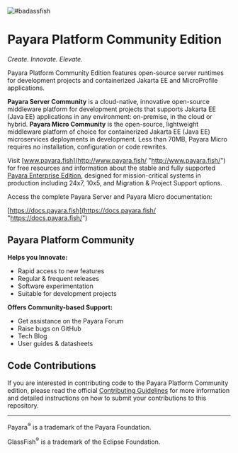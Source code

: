 ![#badassfish](payara-logo-blue.png)

# Payara Platform Community Edition

*Create. Innovate. Elevate.*

Payara Platform Community Edition features open-source server runtimes for development projects and containerized Jakarta&nbsp;EE and MicroProfile applications.

**Payara Server Community** is a cloud-native, innovative open-source middleware platform for development projects that supports Jakarta&nbsp;EE (Java&nbsp;EE) applications in any environment: on-premise, in the cloud or hybrid.
**Payara Micro Community** is the open-source, lightweight middleware platform of choice for containerized Jakarta&nbsp;EE (Java&nbsp;EE) microservices deployments in development. Less than 70MB, Payara Micro requires no installation, configuration or code rewrites.

Visit [www.payara.fish](http://www.payara.fish/ "http://www.payara.fish/") for free resources and information about the stable and fully supported [Payara Enterprise Edition](https://www.payara.fish/enterprise/ "https://www.payara.fish/enterprise/"), designed for mission-critical systems in production including 24x7, 10x5, and Migration&nbsp;&&nbsp;Project Support options.

Access the complete Payara&nbsp;Server and Payara&nbsp;Micro documentation:

[https://docs.payara.fish](https://docs.payara.fish/ "https://docs.payara.fish/")

## Payara Platform Community

**Helps you Innovate:**

-   Rapid access to new features
-   Regular & frequent releases
-   Software experimentation
-   Suitable for development projects

**Offers Community-based Support:**

-   Get assistance on the Payara Forum
-   Raise bugs on GitHub
-   Tech Blog
-   User guides & datasheets

## Code Contributions

If you are interested in contributing code to the Payara Platform Community edition, please read the official [Contributing Guidelines](https://github.com/payara/Payara/blob/master/.github/CONTRIBUTING.md) for more information and detailed instructions on how to submit your contributions to this repository.

-----------------------

Payara<sup>&reg;</sup> is a trademark of the Payara Foundation.

GlassFish<sup>&reg;</sup> is a trademark of the Eclipse Foundation.
